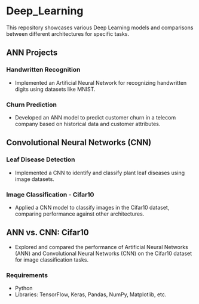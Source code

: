 # Deep_Learning
This repository showcases various Deep Learning models and comparisons between different architectures for specific tasks.
## ANN Projects
### Handwritten Recognition
- Implemented an Artificial Neural Network for recognizing handwritten digits using datasets like MNIST.
### Churn Prediction
- Developed an ANN model to predict customer churn in a telecom company based on historical data and customer attributes.

## Convolutional Neural Networks (CNN)

### Leaf Disease Detection
- Implemented a CNN to identify and classify plant leaf diseases using image datasets.

### Image Classification - Cifar10
- Applied a CNN model to classify images in the Cifar10 dataset, comparing performance against other architectures.

## ANN vs. CNN: Cifar10
- Explored and compared the performance of Artificial Neural Networks (ANN) and Convolutional Neural Networks (CNN) on the Cifar10 dataset for image classification tasks.


### Requirements
- Python
- Libraries: TensorFlow, Keras, Pandas, NumPy, Matplotlib, etc. 
